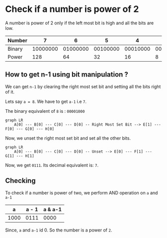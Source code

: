 # Check if a number is power of 2

A number is power of 2 only if the left most bit is high and all the bits are low.

| Number | 7 | 6 | 5 | 4 | 3 | 2 | 1 | 0 |
|--------|---|---|---|---|---|---|---|---|
| Binary | 10000000 | 01000000 | 00100000 | 00010000 | 00001000 | 00000100 | 00000010 | 00000000|
| Power  | 128 | 64 | 32 | 16 | 8 | 4 | 2 | 1 |

## How to get n-1 using bit manipulation ?

We can get `n-1` by clearing the right most set bit and setting all the bits right of it.

Lets say `a = 8`. We have to get `a-1` i.e `7`.

The binary equivalent of `8` is : `00001000`

```mermaid
graph LR
    A[0] --- B[0] --- C[0] --- D[0] -- Right Most Set Bit --> E[1] --- F[0] --- G[0] --- H[0]
```

Now, we unset the right most set bit and set all the other bits.


```mermaid
graph LR
    A[0] --- B[0] --- C[0] --- D[0] -- Unset --> E[0] --- F[1] --- G[1] --- H[1]
```

Now, we get `0111`. Its decimal equivalent is: `7`.

## Checking

To check if a number is power of two, we perform AND operation on `a` and `a-1`

| a | a - 1 | a & a-1 |
|-----------|-----------|-------------|
|     1000  |     0111  |     0000    |

 Since, `a` and `a-1` id 0. So the number is a power of `2`.
